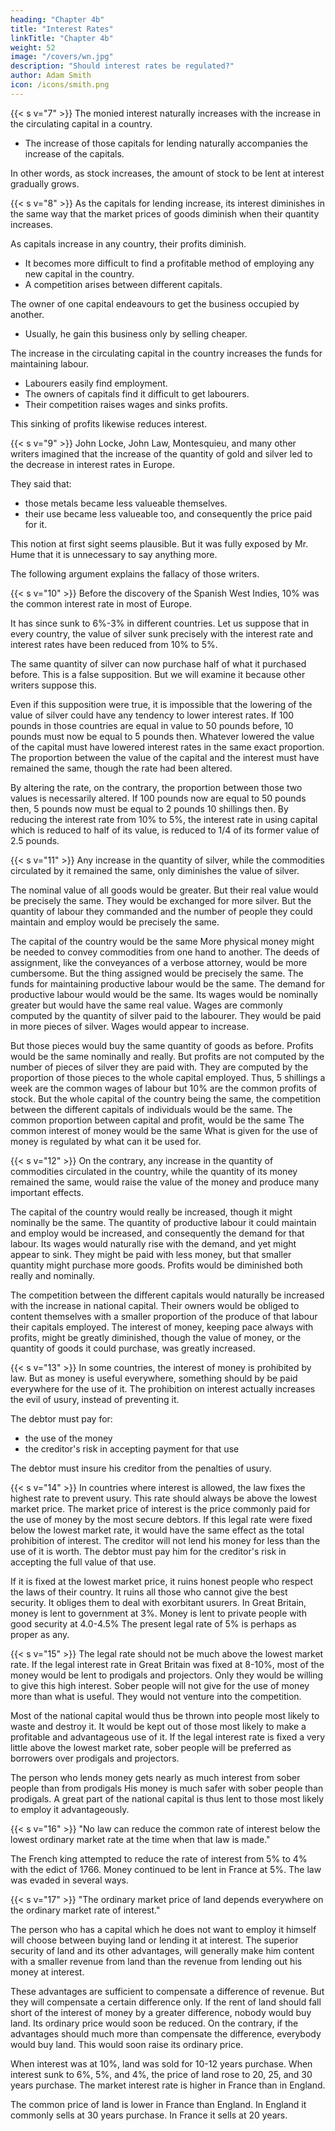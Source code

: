 ```yaml
---
heading: "Chapter 4b"
title: "Interest Rates"
linkTitle: "Chapter 4b"
weight: 52
image: "/covers/wn.jpg"
description: "Should interest rates be regulated?"
author: Adam Smith
icon: /icons/smith.png
---
```




{{< s v="7" >}} The monied interest naturally increases with the increase in the circulating capital in a country. <!-- the produce destined for replacing the capital in any country. -->
- The increase of those capitals for lending naturally accompanies the increase of the capitals.

In other words, as stock increases, the amount of stock to be lent at interest gradually grows.


{{< s v="8" >}} As the capitals for lending increase, its interest diminishes in the same way that the market prices of goods diminish when their quantity increases.

<!-- It also diminishes from other peculiar causes. -->

As capitals increase in any country, their profits diminish.
- It becomes more difficult to find a profitable method of employing any new capital in the country.
- A competition arises between different capitals.

The owner of one capital endeavours to get the business occupied by another.
- Usually, he gain this business <!--  can jostle the other capital out of their employment only --> only by <!-- dealing on more reasonable terms. He must --> selling cheaper<!--  and buying dearer -->.

The increase in the circulating capital in the country increases the funds for maintaining labour.
- Labourers easily find employment.
- The owners of capitals find it difficult to get labourers.
- Their competition raises wages and sinks profits.
<!-- Demand grows greater everyday. -->

This sinking of profits likewise reduces interest. 
<!-- But when the profits from the use of capital are diminished at both ends, the price paid for using capital or the interest rate, diminishes with them. -->

{{< s v="9" >}} John Locke, John Law, Montesquieu, and many other writers imagined that the increase of the quantity of gold and silver led to the decrease in interest rates in Europe.

They said that:
- those metals became less valueable themselves.
- their use became less valueable too, and consequently the price paid for it.

This notion at first sight seems plausible. But it was fully exposed by Mr. Hume that it is unnecessary to say anything more.

The following argument explains the fallacy of those writers.

{{< s v="10" >}} Before the discovery of the Spanish West Indies, 10% was the common interest rate in most of Europe.

It has since sunk to 6%-3% in different countries.
Let us suppose that in every country, the value of silver sunk precisely with the interest rate and interest rates have been reduced from 10% to 5%.

The same quantity of silver can now purchase half of what it purchased before.
This is a false supposition.
But we will examine it because other writers suppose this.

Even if this supposition were true, it is impossible that the lowering of the value of silver could have any tendency to lower interest rates.
If 100 pounds in those countries are equal in value to 50 pounds before, 10 pounds must now be equal to 5 pounds then.
Whatever lowered the value of the capital must have lowered interest rates in the same exact proportion.
The proportion between the value of the capital and the interest must have remained the same, though the rate had been altered.

By altering the rate, on the contrary, the proportion between those two values is necessarily altered.
If 100 pounds now are equal to 50 pounds then, 5 pounds now must be equal to 2 pounds 10 shillings then.
By reducing the interest rate from 10% to 5%, the interest rate in using capital which is reduced to half of its value, is reduced to 1/4 of its former value of 2.5 pounds.

{{< s v="11" >}} Any increase in the quantity of silver, while the commodities circulated by it remained the same, only diminishes the value of silver.

The nominal value of all goods would be greater.
But their real value would be precisely the same.
They would be exchanged for more silver.
But the quantity of labour they commanded and the number of people they could maintain and employ would be precisely the same.

The capital of the country would be the same
More physical money might be needed to convey commodities from one hand to another.
The deeds of assignment, like the conveyances of a verbose attorney, would be more cumbersome.
But the thing assigned would be precisely the same.
The funds for maintaining productive labour would be the same.
The demand for productive labour would would be the same.
Its wages would be nominally greater but would have the same real value.
Wages are commonly computed by the quantity of silver paid to the labourer.
They would be paid in more pieces of silver.
Wages would appear to increase.

But those pieces would buy the same quantity of goods as before.
Profits would be the same nominally and really.
But profits are not computed by the number of pieces of silver they are paid with.
They are computed by the proportion of those pieces to the whole capital employed.
Thus, 5 shillings a week are the common wages of labour but 10% are the common profits of stock.
But the whole capital of the country being the same, the competition between the different capitals of individuals would be the same.
The common proportion between capital and profit, would be the same
The common interest of money would be the same
What is given for the use of money is regulated by what can it be used for.

{{< s v="12" >}} On the contrary, any increase in the quantity of commodities circulated in the country, while the quantity of its money remained the same, would raise the value of the money and produce many important effects.

The capital of the country would really be increased, though it might nominally be the same.
The quantity of productive labour it could maintain and employ would be increased, and consequently the demand for that labour.
Its wages would naturally rise with the demand, and yet might appear to sink.
They might be paid with less money, but that smaller quantity might purchase more goods.
Profits would be diminished both really and nominally.

The competition between the different capitals would naturally be increased with the increase in national capital.
Their owners would be obliged to content themselves with a smaller proportion of the produce of that labour their capitals employed.
The interest of money, keeping pace always with profits, might be greatly diminished, though the value of money, or the quantity of goods it could purchase, was greatly increased.

{{< s v="13" >}} In some countries, the interest of money is prohibited by law.
But as money is useful everywhere, something should by be paid everywhere for the use of it.
The prohibition on interest actually increases the evil of usury, instead of preventing it.

The debtor must pay for:
- the use of the money
- the creditor's risk in accepting payment for that use

The debtor must insure his creditor from the penalties of usury.


{{< s v="14" >}} In countries where interest is allowed, the law fixes the highest rate to prevent usury.
This rate should always be above the lowest market price.
The market price of interest is the price commonly paid for the use of money by the most secure debtors.
If this legal rate were fixed below the lowest market rate, it would have the same effect as the total prohibition of interest.
The creditor will not lend his money for less than the use of it is worth.
The debtor must pay him for the creditor's risk in accepting the full value of that use.

If it is fixed at the lowest market price, it ruins honest people who respect the laws of their country.
It ruins all those who cannot give the best security.
It obliges them to deal with exorbitant usurers.
In Great Britain, money is lent to government at 3%.
Money is lent to private people with good security at 4.0-4.5%
The present legal rate of 5% is perhaps as proper as any.


{{< s v="15" >}} The legal rate should not be much above the lowest market rate.
If the legal interest rate in Great Britain was fixed at 8-10%, most of the money would be lent to prodigals and projectors.
Only they would be willing to give this high interest.
Sober people will not give for the use of money more than what is useful.
They would not venture into the competition.

Most of the national capital would thus be thrown into people most likely to waste and destroy it.
It would be kept out of those most likely to make a profitable and advantageous use of it.
If the legal interest rate is fixed a very little above the lowest market rate, sober people will be preferred as borrowers over prodigals and projectors.

The person who lends money gets nearly as much interest from sober people than from prodigals
His money is much safer with sober people than prodigals.
A great part of the national capital is thus lent to those most likely to employ it advantageously.


{{< s v="16" >}} "No law can reduce the common rate of interest below the lowest ordinary market rate at the time when that law is made."

The French king attempted to reduce the rate of interest from 5% to 4% with the edict of 1766.
Money continued to be lent in France at 5%.
The law was evaded in several ways.


{{< s v="17" >}} "The ordinary market price of land depends everywhere on the ordinary market rate of interest."

The person who has a capital which he does not want to employ it himself will choose between buying land or lending it at interest.
The superior security of land and its other advantages, will generally make him content with a smaller revenue from land than the revenue from lending out his money at interest.

These advantages are sufficient to compensate a difference of revenue.
But they will compensate a certain difference only.
If the rent of land should fall short of the interest of money by a greater difference, nobody would buy land.
Its ordinary price would soon be reduced.
On the contrary, if the advantages should much more than compensate the difference, everybody would buy land.
This would soon raise its ordinary price.

When interest was at 10%, land was sold for 10-12 years purchase.
When interest sunk to 6%, 5%, and 4%, the price of land rose to 20, 25, and 30 years purchase.
The market interest rate is higher in France than in England.

The common price of land is lower in France than England.
In England it commonly sells at 30 years purchase.
In France it sells at 20 years.

